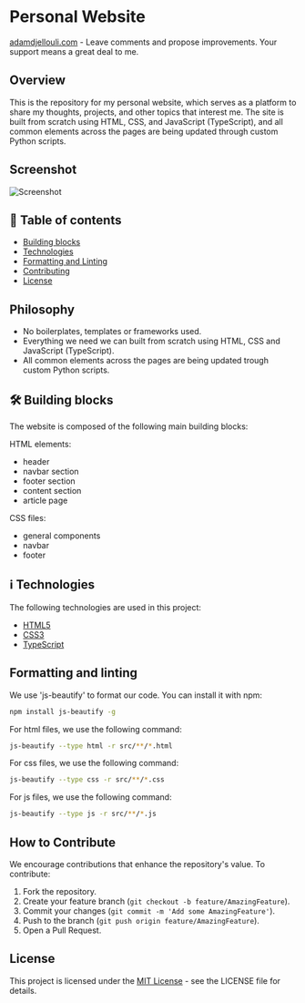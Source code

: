 # Personal Website 
[adamdjellouli.com](https://adamdjellouli.com) - Leave comments and propose improvements. Your support means a great deal to me.

## Overview

This is the repository for my personal website, which serves as a platform to share my thoughts, projects, and other topics that interest me. The site is built from scratch using HTML, CSS, and JavaScript (TypeScript), and all common elements across the pages are being updated through custom Python scripts.

## Screenshot

![Screenshot](https://user-images.githubusercontent.com/37275728/185813314-328d17a4-df7c-4156-8bf0-0fb211d055eb.PNG)

## 📑 Table of contents
* [Building blocks](#🛠-Building-blocks)
* [Technologies](#ℹ-Technologies)
* [Formatting and Linting](#Formatting-and-Linting)
* [Contributing](#Contributing)
* [License](#License)

## Philosophy

* No boilerplates, templates or frameworks used.
* Everything we need we can built from scratch using HTML, CSS and JavaScript (TypeScript).
* All common elements across the pages are being updated trough custom Python scripts. 

## 🛠 Building blocks

The website is composed of the following main building blocks:

HTML elements:

* header
* navbar section
* footer section
* content section
* article page

CSS files:

* general components
* navbar
* footer

## ℹ Technologies

The following technologies are used in this project:

- [HTML5]()
- [CSS3]()
- [TypeScript]()

## Formatting and linting
We use 'js-beautify' to format our code. You can install it with npm:

```bash
npm install js-beautify -g
```

For html files, we use the following command:

```bash
js-beautify --type html -r src/**/*.html
```

For css files, we use the following command:

```bash
js-beautify --type css -r src/**/*.css
```

For js files, we use the following command:

```bash
js-beautify --type js -r src/**/*.js
```


## How to Contribute

We encourage contributions that enhance the repository's value. To contribute:

1. Fork the repository.
2. Create your feature branch (`git checkout -b feature/AmazingFeature`).
3. Commit your changes (`git commit -m 'Add some AmazingFeature'`).
4. Push to the branch (`git push origin feature/AmazingFeature`).
5. Open a Pull Request.

## License

This project is licensed under the [MIT License](LICENSE) - see the LICENSE file for details.

